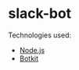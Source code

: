 # slack-bot
Technologies used:
+ [Node.js](https://www.nodejs.org/)
+ [Botkit](http://howdy.ai/botkit/)
